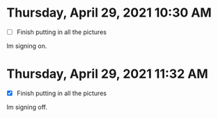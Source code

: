 # Thursday, April 29, 2021 10:30 AM

- [ ] Finish putting in all the pictures

Im signing on.


# Thursday, April 29, 2021 11:32 AM

- [x] Finish putting in all the pictures

Im signing off.



